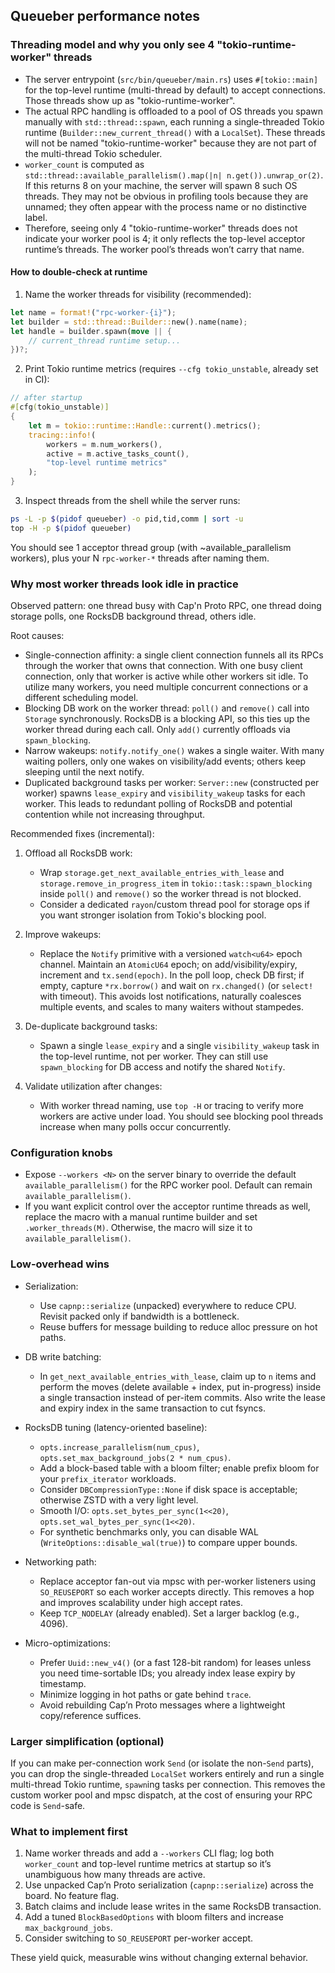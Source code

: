 ## Queueber performance notes

### Threading model and why you only see 4 "tokio-runtime-worker" threads

- The server entrypoint (`src/bin/queueber/main.rs`) uses `#[tokio::main]` for the top-level runtime (multi-thread by default) to accept connections. Those threads show up as "tokio-runtime-worker".
- The actual RPC handling is offloaded to a pool of OS threads you spawn manually with `std::thread::spawn`, each running a single-threaded Tokio runtime (`Builder::new_current_thread()` with a `LocalSet`). These threads will not be named "tokio-runtime-worker" because they are not part of the multi-thread Tokio scheduler.
- `worker_count` is computed as `std::thread::available_parallelism().map(|n| n.get()).unwrap_or(2)`. If this returns 8 on your machine, the server will spawn 8 such OS threads. They may not be obvious in profiling tools because they are unnamed; they often appear with the process name or no distinctive label.
- Therefore, seeing only 4 "tokio-runtime-worker" threads does not indicate your worker pool is 4; it only reflects the top-level acceptor runtime’s threads. The worker pool’s threads won’t carry that name.

#### How to double-check at runtime

1) Name the worker threads for visibility (recommended):

```rust
let name = format!("rpc-worker-{i}");
let builder = std::thread::Builder::new().name(name);
let handle = builder.spawn(move || {
    // current_thread runtime setup...
})?;
```

2) Print Tokio runtime metrics (requires `--cfg tokio_unstable`, already set in CI):

```rust
// after startup
#[cfg(tokio_unstable)]
{
    let m = tokio::runtime::Handle::current().metrics();
    tracing::info!(
        workers = m.num_workers(),
        active = m.active_tasks_count(),
        "top-level runtime metrics"
    );
}
```

3) Inspect threads from the shell while the server runs:

```bash
ps -L -p $(pidof queueber) -o pid,tid,comm | sort -u
top -H -p $(pidof queueber)
```

You should see 1 acceptor thread group (with ~available_parallelism workers), plus your N `rpc-worker-*` threads after naming them.

### Why most worker threads look idle in practice

Observed pattern: one thread busy with Cap'n Proto RPC, one thread doing storage polls, one RocksDB background thread, others idle.

Root causes:

- Single-connection affinity: a single client connection funnels all its RPCs through the worker that owns that connection. With one busy client connection, only that worker is active while other workers sit idle. To utilize many workers, you need multiple concurrent connections or a different scheduling model.
- Blocking DB work on the worker thread: `poll()` and `remove()` call into `Storage` synchronously. RocksDB is a blocking API, so this ties up the worker thread during each call. Only `add()` currently offloads via `spawn_blocking`.
- Narrow wakeups: `notify.notify_one()` wakes a single waiter. With many waiting pollers, only one wakes on visibility/add events; others keep sleeping until the next notify.
- Duplicated background tasks per worker: `Server::new` (constructed per worker) spawns `lease_expiry` and `visibility_wakeup` tasks for each worker. This leads to redundant polling of RocksDB and potential contention while not increasing throughput.

Recommended fixes (incremental):

1) Offload all RocksDB work:
   - Wrap `storage.get_next_available_entries_with_lease` and `storage.remove_in_progress_item` in `tokio::task::spawn_blocking` inside `poll()` and `remove()` so the worker thread is not blocked.
   - Consider a dedicated `rayon`/custom thread pool for storage ops if you want stronger isolation from Tokio's blocking pool.

2) Improve wakeups:
   - Replace the `Notify` primitive with a versioned `watch<u64>` epoch channel. Maintain an `AtomicU64` epoch; on add/visibility/expiry, increment and `tx.send(epoch)`. In the poll loop, check DB first; if empty, capture `*rx.borrow()` and wait on `rx.changed()` (or `select!` with timeout). This avoids lost notifications, naturally coalesces multiple events, and scales to many waiters without stampedes.

3) De-duplicate background tasks:
   - Spawn a single `lease_expiry` and a single `visibility_wakeup` task in the top-level runtime, not per worker. They can still use `spawn_blocking` for DB access and notify the shared `Notify`.

4) Validate utilization after changes:
   - With worker thread naming, use `top -H` or tracing to verify more workers are active under load. You should see blocking pool threads increase when many polls occur concurrently.

### Configuration knobs

- Expose `--workers <N>` on the server binary to override the default `available_parallelism()` for the RPC worker pool. Default can remain `available_parallelism()`.
- If you want explicit control over the acceptor runtime threads as well, replace the macro with a manual runtime builder and set `.worker_threads(M)`. Otherwise, the macro will size it to `available_parallelism()`.

### Low-overhead wins

- Serialization:
  - Use `capnp::serialize` (unpacked) everywhere to reduce CPU. Revisit packed only if bandwidth is a bottleneck.
  - Reuse buffers for message building to reduce alloc pressure on hot paths.

- DB write batching:
  - In `get_next_available_entries_with_lease`, claim up to `n` items and perform the moves (delete available + index, put in-progress) inside a single transaction instead of per-item commits. Also write the lease and expiry index in the same transaction to cut fsyncs.

- RocksDB tuning (latency-oriented baseline):
  - `opts.increase_parallelism(num_cpus)`, `opts.set_max_background_jobs(2 * num_cpus)`.
  - Add a block-based table with a bloom filter; enable prefix bloom for your `prefix_iterator` workloads.
  - Consider `DBCompressionType::None` if disk space is acceptable; otherwise ZSTD with a very light level.
  - Smooth I/O: `opts.set_bytes_per_sync(1<<20)`, `opts.set_wal_bytes_per_sync(1<<20)`.
  - For synthetic benchmarks only, you can disable WAL (`WriteOptions::disable_wal(true)`) to compare upper bounds.

- Networking path:
  - Replace acceptor fan-out via mpsc with per-worker listeners using `SO_REUSEPORT` so each worker accepts directly. This removes a hop and improves scalability under high accept rates.
  - Keep `TCP_NODELAY` (already enabled). Set a larger backlog (e.g., 4096).

- Micro-optimizations:
  - Prefer `Uuid::new_v4()` (or a fast 128-bit random) for leases unless you need time-sortable IDs; you already index lease expiry by timestamp.
  - Minimize logging in hot paths or gate behind `trace`.
  - Avoid rebuilding Cap’n Proto messages where a lightweight copy/reference suffices.

### Larger simplification (optional)

If you can make per-connection work `Send` (or isolate the non-`Send` parts), you can drop the single-threaded `LocalSet` workers entirely and run a single multi-thread Tokio runtime, `spawn`ing tasks per connection. This removes the custom worker pool and mpsc dispatch, at the cost of ensuring your RPC code is `Send`-safe.

### What to implement first

1) Name worker threads and add a `--workers` CLI flag; log both `worker_count` and top-level runtime metrics at startup so it’s unambiguous how many threads are active.
2) Use unpacked Cap’n Proto serialization (`capnp::serialize`) across the board. No feature flag.
3) Batch claims and include lease writes in the same RocksDB transaction.
4) Add a tuned `BlockBasedOptions` with bloom filters and increase `max_background_jobs`.
5) Consider switching to `SO_REUSEPORT` per-worker accept.

These yield quick, measurable wins without changing external behavior.

